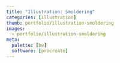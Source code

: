 ```yaml
---
title: "Illustration: Smoldering"
categories: [illustration]
thumb: portfolio/illustration-smoldering
images:
  - portfolio/illustration-smoldering
meta:
  palette: [bw]
  software: [procreate]
---
```

